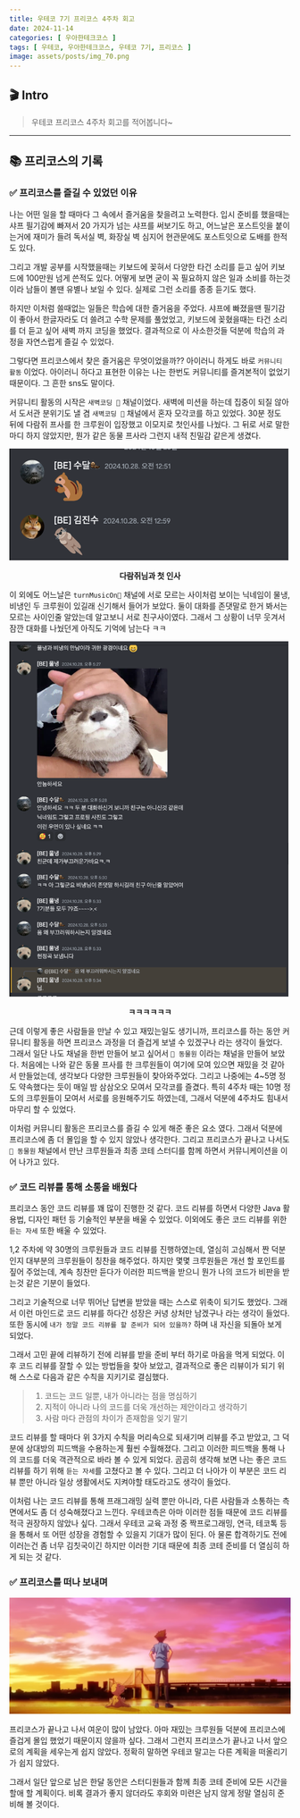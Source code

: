```yaml
---
title: 우테코 7기 프리코스 4주차 회고
date: 2024-11-14
categories: [ 우아한테크코스 ]
tags: [ 우테코, 우아한테크코스, 우테코 7기, 프리코스 ]
image: assets/posts/img_70.png
---
```


## 🎬 Intro
> 우테코 프리코스 4주차 회고를 적어봅니다~

---

## 📚 프리코스의 기록

### ✅ 프리코스를 즐길 수 있었던 이유

나는 어떤 일을 할 때마다 그 속에서 즐거움을 찾을려고 노력한다. 입시 준비를 했을때는 샤프 필기감에 빠져서 20 가지가 넘는 샤프를 써보기도 하고,
어느날은 포스트잇을 붙이는거에 재미가 들려 독서실 벽, 화장실 벽 심지어 현관문에도 포스트잇으로 도배를 한적도 있다. 

그리고 개발 공부를 시작했을때는 키보드에 꽂혀서 다양한 타건 소리를 듣고 싶어 키보드에 100만원 넘게 쓴적도 있다. 
어떻게 보면 굳이 꼭 필요하지 않은 일과 소비를 하는것이라 남들이 볼땐 유별나 보일 수 있다. 실제로 그런 소리를 종종 듣기도 했다.

하지만 이처럼 쓸때없는 일들은 학습에 대한 즐거움을 주었다. 샤프에 빠졌을땐 필기감이 좋아서 한글자라도 더 쓸려고 수학 문제를 풀었었고, 키보드에 꽂혔을때는 타건 소리를 더 듣고 싶어 새벽 까지 코딩을 했었다.
결과적으로 이 사소한것들 덕분에 학습의 과정을 자연스럽게 즐길 수 있었다.

그렇다면 프리코스에서 찾은 즐거움은 무엇이었을까?? 아이러니 하게도 바로 `커뮤니티 활동` 이었다. 아이러니 하다고 표현한 이유는 나는 한번도 커뮤니티를 즐겨본적이 없었기 때문이다. 그 흔한 sns도 말이다.

커뮤니티 활동의 시작은 `새벽코딩 🌙` 채널이었다. 새벽에 미션을 하는데 집중이 되질 않아서 도서관 분위기도 낼 겸 `새벽코딩 🌙` 채널에서 혼자 모각코를 하고 있었다. 30분 정도 뒤에 다람쥐 프사를 한 크루원이 입장했고 이모지로 첫인사를 나눴다.
그 뒤로 서로 말한마디 하지 않았지만, 뭔가 같은 동물 프사라 그런지 내적 친밀감 같은게 생겼다.

<p>
  <img src="/assets/posts/img_96.png" width="500" alt="img.png">
  <br>
</p>
<p align="center"><strong>다람쥐님과 첫 인사</strong></p>

이 외에도 어느날은 `turnMusicOn🎵` 채널에 서로 모르는 사이처럼 보이는 닉네임이 물냉, 비냉인 두 크루원이 있길래 신기해서 들어가 보았다. 둘이 대화를 존댓말로 한거 봐서는 모르는 사이인줄 알았는데 알고보니 서로 친구사이였다.
그래서 그 상황이 너무 웃겨서 잠깐 대화를 나눴던게 아직도 기억에 남는다 ㅋㅋ

<p>
  <img src="/assets/posts/img_99.png" width="500" alt="img.png">
  <br>
</p>
<p align="center"><strong>ㅋㅋㅋㅋㅋㅋ</strong></p>

근데 이렇게 좋은 사람들을 만날 수 있고 재밌는일도 생기니까, 프리코스를 하는 동안 커뮤니티 활동을 하면 프리코스 과정을 더 즐겁게 보낼 수 있겠구나 라는 생각이 들었다. 
그래서 일단 나도 채널을 한번 만들어 보고 싶어서 `🐶 동물원` 이라는 채널을 만들어 보았다.
처음에는 나와 같은 동물 프사를 한 크루원들이 여기에 모여 있으면 재밌을 것 같아서 만들었는데, 생각보다 다양한 크루원들이 찾아와주었다.
그리고 나중에는 4~5명 정도 약속했다는 듯이 매일 밤 삼삼오오 모여서 모각코를 즐겼다. 특히 4주차 때는 10명 정도의 크루원들이 모여서 서로를 응원해주기도 하였는데, 그래서 덕분에 4주차도 힘내서 마무리 할 수 있었다.

이처럼 커뮤니티 활동은 프리코스를 즐길 수 있게 해준 좋은 요소 였다. 그래서 덕분에 프리코스에 좀 더 몰입을 할 수 있지 않았나 생각한다.
그리고 프리코스가 끝나고 나서도 `🐶 동물원` 채널에서 만난 크루원들과 최종 코테 스터디를 함께 하면서 커뮤니케이션을 이어 나가고 있다.


### ✅ 코드 리뷰를 통해 소통을 배웠다

프리코스 동안 코드 리뷰를 꽤 많이 진행한 것 같다. 코드 리뷰를 하면서 다양한 Java 활용법, 디자인 패턴 등 기술적인 부분을 배울 수 있었다.
이외에도 좋은 코드 리뷰를 위한 `듣는 자세` 또한 배울 수 있었다.

1,2 주차에 약 30명의 크루원들과 코드 리뷰를 진행하였는데, 열심히 고심해서 짠 덕분인지 대부분의 크루원들이 칭찬을 해주었다.
하지만 몇몇 크루원들은 개선 할 포인트를 짚어 주었는데, 계속 칭찬만 듣다가 이러한 피드백을 받으니 뭔가 나의 코드가 비판을 받는것 같은 기분이 들었다.

그리고 기술적으로 너무 뛰어난 답변을 받았을 때는 스스로 위축이 되기도 했었다. 그래서 이런 마인드로 코드 리뷰를 하다간 성장은 커녕 상처만 남겠구나 라는 생각이 들었다.
또한 동시에 `내가 정말 코드 리뷰를 할 준비가 되어 있을까?` 하며 내 자신을 되돌아 보게 되었다.

그래서 고민 끝에 리뷰하기 전에 리뷰를 받을 준비 부터 하기로 마음을 먹게 되었다. 이후 코드 리뷰를 잘할 수 있는 방법들을 찾아 보았고, 결과적으로 좋은 리뷰이가 되기 위해 스스로 다음과 같은 수칙을 지키기로 결심했다.

> 1. 코드는 코드 일뿐, 내가 아니라는 점을 명심하기
> 2. 지적이 아니라 나의 코드를 더욱 개선하는 제안이라고 생각하기
> 3. 사람 마다 관점의 차이가 존재함을 잊기 말기

코드 리뷰를 할 때마다 위 3가지 수칙을 머리속으로 되새기며 리뷰를 주고 받았고, 그 덕분에 상대방의 피드백을 수용하는게 훨씬 수월해졌다. 그리고 이러한 피드백을 통해 나의 코드를 더욱 객관적으로 바라 볼 수 있게 되었다.
곰곰히 생각해 보면 나는 좋은 코드 리뷰를 하기 위해 `듣는 자세`를 고쳤다고 볼 수 있다. 그리고 더 나아가 이 부분은 코드 리뷰 뿐만 아니라 일상 생활에서도 지켜야할 태도라고도 생각이 들었다.

이처럼 나는 코드 리뷰를 통해 프래그래밍 실력 뿐만 아니라, 다른 사람들과 소통하는 측면에서도 좀 더 성숙해졌다고 느낀다. 우테코측은 아마 이러한 점들 때문에 코드 리뷰를 적극 권장하지 않았나 싶다.
그래서 우테코 교육 과정 중 짝프로그래밍, 연극, 테코톡 등을 통해서 또 어떤 성장을 경험할 수 있을지 기대가 많이 된다. 아 물론 합격하기도 전에 이러는건 좀 너무 김칫국이긴 하지만 이러한 기대 때문에 최종 코테 준비를 더 열심히 하게 되는 것 같다. 

### ✅ 프리코스를 떠나 보내며

[![img.png](/assets/posts/img_100.png)](https://youtu.be/rGRC_Nf8fww?si=igyslaiuYPvcswav)

프리코스가 끝나고 나서 여운이 많이 남았다. 아마 재밌는 크루원들 덕분에 프리코스에 즐겁게 몰입 했었기 때문이지 않을까 싶다. 그래서 그런지 프리코스가 끝나고 나서 앞으로의 계획을 세우는게 쉽지 않았다.
정확히 말하면 우테코 말고는 다른 계획을 떠올리기가 쉽지 않았다.

그래서 일단 앞으로 남은 한달 동안은 스터디원들과 함께 최종 코테 준비에 모든 시간을 할애 할 계획이다. 비록 결과가 좋지 않더라도 후회와 미련은 남지 않게 정말 열심히 준비해 볼 것이다.
